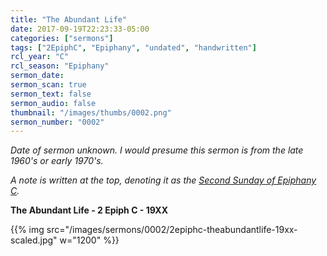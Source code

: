 ```yaml
---
title: "The Abundant Life"
date: 2017-09-19T22:23:33-05:00
categories: ["sermons"]
tags: ["2EpiphC", "Epiphany", "undated", "handwritten"]
rcl_year: "C"
rcl_season: "Epiphany"
sermon_date:
sermon_scan: true
sermon_text: false
sermon_audio: false
thumbnail: "/images/thumbs/0002.png"
sermon_number: "0002"
---
```

_Date of sermon unknown. I would presume this sermon is from the late 1960's or early 1970's._

<!--more-->

_A note is written at the top, denoting it as the [Second Sunday of Epiphany C](http://lectionary.library.vanderbilt.edu/texts.php?id=108)._

**The Abundant Life - 2 Epiph C - 19XX**

{{% img src="/images/sermons/0002/2epiphc-theabundantlife-19xx-scaled.jpg" w="1200" %}}
